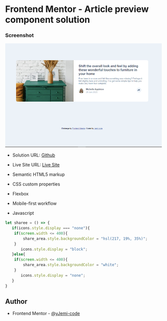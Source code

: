 # Frontend Mentor - Article preview component solution

### Screenshot

![](Screenshot.png)

- Solution URL: [Github](https://github.com/Jemi-code/ArcticlePreview)
- Live Site URL: [Live Site](https://jemi-code.github.io/ArcticlePreview/)


- Semantic HTML5 markup
- CSS custom properties
- Flexbox
- Mobile-first workflow
- Javascript

```js
let sharee = () => {
   if(icons.style.display === "none"){
    if(screen.width <= 400){
        share_area.style.backgroundColor = "hsl(217, 19%, 35%)";
    }
       icons.style.display = "block";
   }else{
    if(screen.width <= 400){
        share_area.style.backgroundColor = "white";
    }
       icons.style.display = "none";
   }
}
```

## Author

- Frontend Mentor - [@yJemi-code](https://www.frontendmentor.io/profile/Jemi-code)
